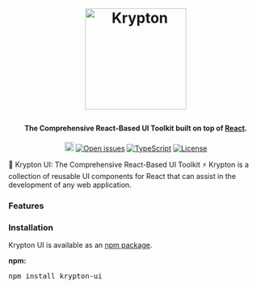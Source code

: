 <h1 align="center">
  <br>


  <a href="https://krypton-ui.com"><img src="https://user-images.githubusercontent.com/7073241/224507377-395bffc0-9ff7-4d74-865b-f734394a7e7e.png" alt="Krypton" width="200"></a>
</h1>

<h4 align="center">The Comprehensive React-Based UI Toolkit built on top of <a href="https://reactjs.org/" target="_blank">React</a>.</h4>

<p align="center">
<a href="https://badge.fury.io/js/krypton-ui"><img src="https://badge.fury.io/js/krypton-ui.svg" alt="npm version" height="18"></a>
<a href="https://github.com/eugeniucozac/krypton-ui/issues"><img src="https://camo.githubusercontent.com/ca8b03b0da466c288fc28f8882afa9face8ba7a4290d0a03c3b9d7f57caf6a04/68747470733a2f2f696d672e736869656c64732e696f2f6769746875622f6973737565732f6d6b6f7369722f72656163742d706172616c6c61782d74696c74" alt="Open issues" data-canonical-src="https://img.shields.io/github/issues/mkosir/react-parallax-tilt" style="max-width: 100%;"></a>
  <a href="https://github.com/microsoft/TypeScript"><img src="https://camo.githubusercontent.com/1d1f56c37cf5dfd1b9c3782a8d1d6fe07f8764e8c35f53ec90460e5b38cd8f7d/68747470733a2f2f6261646765732e66726170736f66742e636f6d2f747970657363726970742f636f64652f747970657363726970742e7376673f763d313031" alt="TypeScript" data-canonical-src="https://badges.frapsoft.com/typescript/code/typescript.svg?v=101" style="max-width: 100%;"></a>
<a href="https://github.com/Redocly/redoc/blob/main/LICENSE"><img src="https://camo.githubusercontent.com/29d48040bcf3abe4eabc1089e81a82726f1beef3e2571fc67a13b97bff7df15d/68747470733a2f2f696d672e736869656c64732e696f2f6e706d2f6c2f7265646f632e737667" alt="License" data-canonical-src="https://img.shields.io/npm/l/redoc.svg" style="max-width: 100%;"></a>

</p>

<p dir="auto"><g-emoji class="g-emoji" alias="rocket" fallback-src="https://github.githubassets.com/images/icons/emoji/unicode/1f680.png">🚀</g-emoji> Krypton UI: The Comprehensive React-Based UI Toolkit <g-emoji class="g-emoji" alias="zap" fallback-src="https://github.githubassets.com/images/icons/emoji/unicode/26a1.png">⚡️</g-emoji> Krypton is a collection of reusable UI components for React that can assist in the development of any web application.</p>
<h3 tabindex="-1" dir="auto">Features</h3>

<h3 tabindex="-1" dir="auto">Installation</h3>
<p dir="auto">Krypton UI is available as an <a href="https://www.npmjs.com/package/krypton-ui" rel="nofollow">npm package</a>.</p>
<p dir="auto"><strong>npm:</strong></p>
<div class="highlight highlight-source-shell notranslate position-relative overflow-auto" dir="auto">
  <pre>npm install krypton-ui</pre>
  <div class="zeroclipboard-container position-absolute right-0 top-0"></div>
</div>
